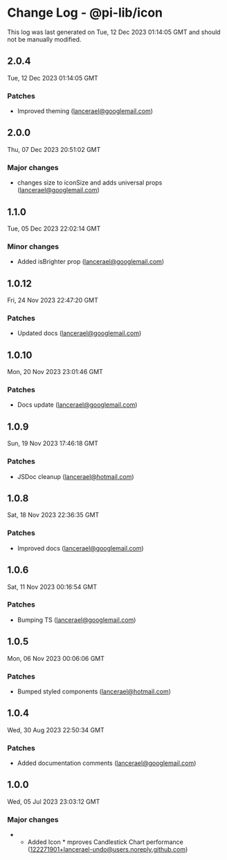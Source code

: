 # Change Log - @pi-lib/icon

This log was last generated on Tue, 12 Dec 2023 01:14:05 GMT and should not be manually modified.

<!-- Start content -->

## 2.0.4

Tue, 12 Dec 2023 01:14:05 GMT

### Patches

- Improved theming (lancerael@googlemail.com)

## 2.0.0

Thu, 07 Dec 2023 20:51:02 GMT

### Major changes

- changes size to iconSize and adds universal props (lancerael@googlemail.com)

## 1.1.0

Tue, 05 Dec 2023 22:02:14 GMT

### Minor changes

- Added isBrighter prop (lancerael@googlemail.com)

## 1.0.12

Fri, 24 Nov 2023 22:47:20 GMT

### Patches

- Updated docs (lancerael@googlemail.com)

## 1.0.10

Mon, 20 Nov 2023 23:01:46 GMT

### Patches

- Docs update (lancerael@googlemail.com)

## 1.0.9

Sun, 19 Nov 2023 17:46:18 GMT

### Patches

- JSDoc cleanup (lancerael@hotmail.com)

## 1.0.8

Sat, 18 Nov 2023 22:36:35 GMT

### Patches

- Improved docs (lancerael@googlemail.com)

## 1.0.6

Sat, 11 Nov 2023 00:16:54 GMT

### Patches

- Bumping TS (lancerael@googlemail.com)

## 1.0.5

Mon, 06 Nov 2023 00:06:06 GMT

### Patches

- Bumped styled components (lancerael@hotmail.com)

## 1.0.4

Wed, 30 Aug 2023 22:50:34 GMT

### Patches

- Added documentation comments (lancerael@googlemail.com)

## 1.0.0

Wed, 05 Jul 2023 23:03:12 GMT

### Major changes

- - Added Icon \* mproves Candlestick Chart performance (122271901+lancerael-undo@users.noreply.github.com)
